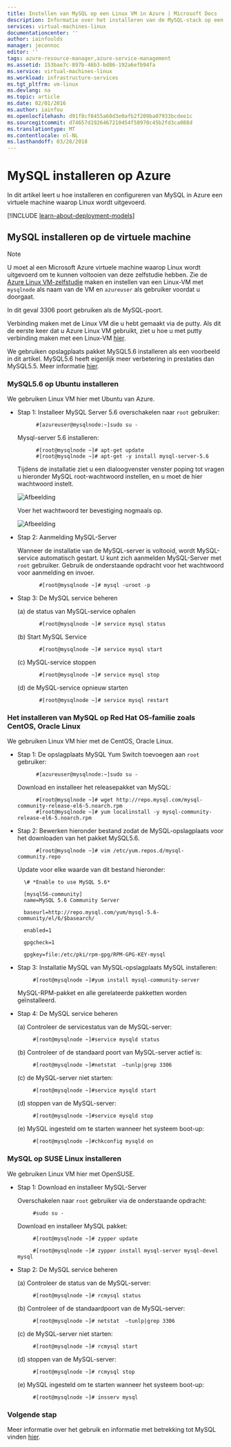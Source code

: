 ```yaml
---
title: Instellen van MySQL op een Linux VM in Azure | Microsoft Docs
description: Informatie over het installeren van de MySQL-stack op een virtuele Linux-machine (Ubuntu of RedHat familie OS) in Azure
services: virtual-machines-linux
documentationcenter: ''
author: iainfoulds
manager: jeconnoc
editor: ''
tags: azure-resource-manager,azure-service-management
ms.assetid: 153bae7c-897b-46b3-bd86-192a6efb94fa
ms.service: virtual-machines-linux
ms.workload: infrastructure-services
ms.tgt_pltfrm: vm-linux
ms.devlang: na
ms.topic: article
ms.date: 02/01/2016
ms.author: iainfou
ms.openlocfilehash: d91f8cf8455a60d3e0afb2f209ba07933bcdee1c
ms.sourcegitcommit: d74657d1926467210454f58970c45b2fd3ca088d
ms.translationtype: MT
ms.contentlocale: nl-NL
ms.lasthandoff: 03/28/2018
---
```

# <a name="how-to-install-mysql-on-azure"></a>MySQL installeren op Azure
In dit artikel leert u hoe installeren en configureren van MySQL in Azure een virtuele machine waarop Linux wordt uitgevoerd.

[!INCLUDE [learn-about-deployment-models](../../../includes/learn-about-deployment-models-both-include.md)]

## <a name="install-mysql-on-your-virtual-machine"></a>MySQL installeren op de virtuele machine
> [!NOTE]
> U moet al een Microsoft Azure virtuele machine waarop Linux wordt uitgevoerd om te kunnen voltooien van deze zelfstudie hebben. Zie de [Azure Linux VM-zelfstudie](quick-create-cli.md?toc=%2fazure%2fvirtual-machines%2flinux%2ftoc.json) maken en instellen van een Linux-VM met `mysqlnode` als naam van de VM en `azureuser` als gebruiker voordat u doorgaat.
> 
> 

In dit geval 3306 poort gebruiken als de MySQL-poort.  

Verbinding maken met de Linux VM die u hebt gemaakt via de putty. Als dit de eerste keer dat u Azure Linux VM gebruikt, ziet u hoe u met putty verbinding maken met een Linux-VM [hier](mac-create-ssh-keys.md?toc=%2fazure%2fvirtual-machines%2flinux%2ftoc.json).

We gebruiken opslagplaats pakket MySQL5.6 installeren als een voorbeeld in dit artikel. MySQL5.6 heeft eigenlijk meer verbetering in prestaties dan MySQL5.5.  Meer informatie [hier](http://www.mysqlperformanceblog.com/2013/02/18/is-mysql-5-6-slower-than-mysql-5-5/).

### <a name="how-to-install-mysql56-on-ubuntu"></a>MySQL5.6 op Ubuntu installeren
We gebruiken Linux VM hier met Ubuntu van Azure.

* Stap 1: Installeer MySQL Server 5.6 overschakelen naar `root` gebruiker:
  
            #[azureuser@mysqlnode:~]sudo su -
  
    Mysql-server 5.6 installeren:
  
            #[root@mysqlnode ~]# apt-get update
            #[root@mysqlnode ~]# apt-get -y install mysql-server-5.6
  
    Tijdens de installatie ziet u een dialoogvenster venster poping tot vragen u hieronder MySQL root-wachtwoord instellen, en u moet de hier wachtwoord instelt.
  
    ![Afbeelding](./media/mysql-install/virtual-machines-linux-install-mysql-p1.png)

    Voer het wachtwoord ter bevestiging nogmaals op.

    ![Afbeelding](./media/mysql-install/virtual-machines-linux-install-mysql-p2.png)

* Stap 2: Aanmelding MySQL-Server
  
    Wanneer de installatie van de MySQL-server is voltooid, wordt MySQL-service automatisch gestart. U kunt zich aanmelden MySQL-Server met `root` gebruiker.
    Gebruik de onderstaande opdracht voor het wachtwoord voor aanmelding en invoer.
  
             #[root@mysqlnode ~]# mysql -uroot -p
* Stap 3: De MySQL service beheren
  
    (a) de status van MySQL-service ophalen
  
             #[root@mysqlnode ~]# service mysql status
  
    (b) Start MySQL Service
  
             #[root@mysqlnode ~]# service mysql start
  
    (c) MySQL-service stoppen
  
             #[root@mysqlnode ~]# service mysql stop
  
    (d) de MySQL-service opnieuw starten
  
             #[root@mysqlnode ~]# service mysql restart

### <a name="how-to-install-mysql-on-red-hat-os-family-like-centos-oracle-linux"></a>Het installeren van MySQL op Red Hat OS-familie zoals CentOS, Oracle Linux
We gebruiken Linux VM hier met de CentOS, Oracle Linux.

* Stap 1: De opslagplaats MySQL Yum Switch toevoegen aan `root` gebruiker:
  
            #[azureuser@mysqlnode:~]sudo su -
  
    Download en installeer het releasepakket van MySQL:
  
            #[root@mysqlnode ~]# wget http://repo.mysql.com/mysql-community-release-el6-5.noarch.rpm
            #[root@mysqlnode ~]# yum localinstall -y mysql-community-release-el6-5.noarch.rpm
* Stap 2: Bewerken hieronder bestand zodat de MySQL-opslagplaats voor het downloaden van het pakket MySQL5.6.
  
            #[root@mysqlnode ~]# vim /etc/yum.repos.d/mysql-community.repo
  
    Update voor elke waarde van dit bestand hieronder:
  
        \# *Enable to use MySQL 5.6*
  
        [mysql56-community]
        name=MySQL 5.6 Community Server
  
        baseurl=http://repo.mysql.com/yum/mysql-5.6-community/el/6/$basearch/
  
        enabled=1
  
        gpgcheck=1
  
        gpgkey=file:/etc/pki/rpm-gpg/RPM-GPG-KEY-mysql
* Stap 3: Installatie MySQL van MySQL-opslagplaats MySQL installeren:
  
           #[root@mysqlnode ~]#yum install mysql-community-server
  
    MySQL-RPM-pakket en alle gerelateerde pakketten worden geïnstalleerd.
* Stap 4: De MySQL service beheren
  
    (a) Controleer de servicestatus van de MySQL-server:
  
           #[root@mysqlnode ~]#service mysqld status
  
    (b) Controleer of de standaard poort van MySQL-server actief is:
  
           #[root@mysqlnode ~]#netstat  –tunlp|grep 3306

    (c) de MySQL-server niet starten:

           #[root@mysqlnode ~]#service mysqld start

    (d) stoppen van de MySQL-server:

           #[root@mysqlnode ~]#service mysqld stop

    (e) MySQL ingesteld om te starten wanneer het systeem boot-up:

           #[root@mysqlnode ~]#chkconfig mysqld on


### <a name="how-to-install-mysql-on-suse-linux"></a>MySQL op SUSE Linux installeren
We gebruiken Linux VM hier met OpenSUSE.

* Stap 1: Download en installeer MySQL-Server
  
    Overschakelen naar `root` gebruiker via de onderstaande opdracht:  
  
           #sudo su -
  
    Download en installeer MySQL pakket:
  
           #[root@mysqlnode ~]# zypper update
  
           #[root@mysqlnode ~]# zypper install mysql-server mysql-devel mysql
* Stap 2: De MySQL service beheren
  
    (a) Controleer de status van de MySQL-server:
  
           #[root@mysqlnode ~]# rcmysql status
  
    (b) Controleer of de standaardpoort van de MySQL-server:
  
           #[root@mysqlnode ~]# netstat  –tunlp|grep 3306

    (c) de MySQL-server niet starten:

           #[root@mysqlnode ~]# rcmysql start

    (d) stoppen van de MySQL-server:

           #[root@mysqlnode ~]# rcmysql stop

    (e) MySQL ingesteld om te starten wanneer het systeem boot-up:

           #[root@mysqlnode ~]# insserv mysql

### <a name="next-step"></a>Volgende stap
Meer informatie over het gebruik en informatie met betrekking tot MySQL vinden [hier](https://www.mysql.com/).

